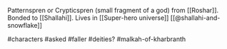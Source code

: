 Patternspren or Crypticspren (small fragment of a god) from [[Roshar]]. Bonded to [[Shallahi]]. Lives in [[Super-hero universe]] [[@shallahi-and-snowflake]]

 #characters  #asked #faller #deities? #malkah-of-kharbranth 